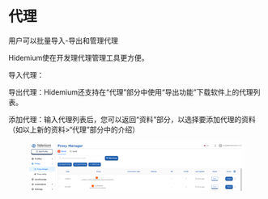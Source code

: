 # 代理

用户可以批量导入-导出和管理代理

Hidemium使在开发理代理管理工具更方便。

导入代理：

导出代理：Hidemium还支持在“代理”部分中使用“导出功能”下载软件上的代理列表。

添加代理：输入代理列表后，您可以返回“资料”部分，以选择要添加代理的资料（如以上新的资料>“代理”部分中的介绍）

<figure><img src="../.gitbook/assets/image (5) (1) (1) (1) (1) (1) (1) (1).png" alt=""><figcaption></figcaption></figure>
